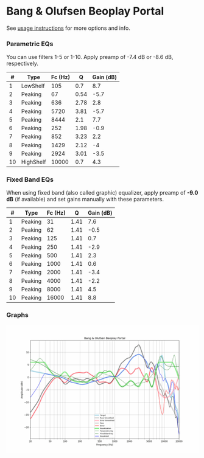 # Bang & Olufsen Beoplay Portal
See [usage instructions](https://github.com/jaakkopasanen/AutoEq#usage) for more options and info.

### Parametric EQs
You can use filters 1-5 or 1-10. Apply preamp of -7.4 dB or -8.6 dB, respectively.

|   # | Type      |   Fc (Hz) |    Q |   Gain (dB) |
|-----|-----------|-----------|------|-------------|
|   1 | LowShelf  |       105 | 0.7  |         8.7 |
|   2 | Peaking   |        67 | 0.54 |        -5.7 |
|   3 | Peaking   |       636 | 2.78 |         2.8 |
|   4 | Peaking   |      5720 | 3.81 |        -5.7 |
|   5 | Peaking   |      8444 | 2.1  |         7.7 |
|   6 | Peaking   |       252 | 1.98 |        -0.9 |
|   7 | Peaking   |       852 | 3.23 |         2.2 |
|   8 | Peaking   |      1429 | 2.12 |        -4   |
|   9 | Peaking   |      2924 | 3.01 |        -3.5 |
|  10 | HighShelf |     10000 | 0.7  |         4.3 |

### Fixed Band EQs
When using fixed band (also called graphic) equalizer, apply preamp of **-9.0 dB** (if available) and set gains manually with these parameters.

|   # | Type    |   Fc (Hz) |    Q |   Gain (dB) |
|-----|---------|-----------|------|-------------|
|   1 | Peaking |        31 | 1.41 |         7.6 |
|   2 | Peaking |        62 | 1.41 |        -0.5 |
|   3 | Peaking |       125 | 1.41 |         0.7 |
|   4 | Peaking |       250 | 1.41 |        -2.9 |
|   5 | Peaking |       500 | 1.41 |         2.3 |
|   6 | Peaking |      1000 | 1.41 |         0.6 |
|   7 | Peaking |      2000 | 1.41 |        -3.4 |
|   8 | Peaking |      4000 | 1.41 |        -2.2 |
|   9 | Peaking |      8000 | 1.41 |         4.5 |
|  10 | Peaking |     16000 | 1.41 |         8.8 |

### Graphs
![](./Bang%20&%20Olufsen%20Beoplay%20Portal.png)
